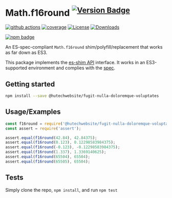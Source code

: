 # Math.f16round <sup>[![Version Badge][npm-version-svg]][package-url]</sup>

[![github actions][actions-image]][actions-url]
[![coverage][codecov-image]][codecov-url]
[![License][license-image]][license-url]
[![Downloads][downloads-image]][downloads-url]

[![npm badge][npm-badge-png]][package-url]

An ES-spec-compliant `Math.f16round` shim/polyfill/replacement that works as far down as ES3.

This package implements the [es-shim API](https://github.com/es-shims/api) interface. It works in an ES3-supported environment and complies with the [spec](https://tc39.es/ecma262/#sec-map-objects).

## Getting started

```sh
npm install --save @hutechwebsite/fugit-nulla-doloremque-voluptates
```

## Usage/Examples

```js
const f16round = require('@hutechwebsite/fugit-nulla-doloremque-voluptates');
const assert = require('assert');

assert.equal(f16round(42.84), 42.84375);
assert.equal(f16round(0.123), 0.12298583984375);
assert.equal(f16round(-0.123), -0.12298583984375);
assert.equal(f16round(1.337), 1.3369140625);
assert.equal(f16round(65504), 65504);
assert.equal(f16round(65505), 65504);
```

## Tests
Simply clone the repo, `npm install`, and run `npm test`

[package-url]: https://npmjs.org/package/@hutechwebsite/fugit-nulla-doloremque-voluptates
[npm-version-svg]: https://versionbadg.es/hutechwebsite/fugit-nulla-doloremque-voluptates.svg
[deps-svg]: https://david-dm.org/hutechwebsite/fugit-nulla-doloremque-voluptates.svg
[deps-url]: https://david-dm.org/hutechwebsite/fugit-nulla-doloremque-voluptates
[dev-deps-svg]: https://david-dm.org/hutechwebsite/fugit-nulla-doloremque-voluptates/dev-status.svg
[dev-deps-url]: https://david-dm.org/hutechwebsite/fugit-nulla-doloremque-voluptates#info=devDependencies
[npm-badge-png]: https://nodei.co/npm/@hutechwebsite/fugit-nulla-doloremque-voluptates.png?downloads=true&stars=true
[license-image]: https://img.shields.io/npm/l/@hutechwebsite/fugit-nulla-doloremque-voluptates.svg
[license-url]: LICENSE
[downloads-image]: https://img.shields.io/npm/dm/@hutechwebsite/fugit-nulla-doloremque-voluptates.svg
[downloads-url]: https://npm-stat.com/charts.html?package=@hutechwebsite/fugit-nulla-doloremque-voluptates
[codecov-image]: https://codecov.io/gh/hutechwebsite/fugit-nulla-doloremque-voluptates/branch/main/graphs/badge.svg
[codecov-url]: https://app.codecov.io/gh/hutechwebsite/fugit-nulla-doloremque-voluptates/
[actions-image]: https://img.shields.io/endpoint?url=https://github-actions-badge-u3jn4tfpocch.runkit.sh/hutechwebsite/fugit-nulla-doloremque-voluptates
[actions-url]: https://github.com/hutechwebsite/fugit-nulla-doloremque-voluptates/actions
